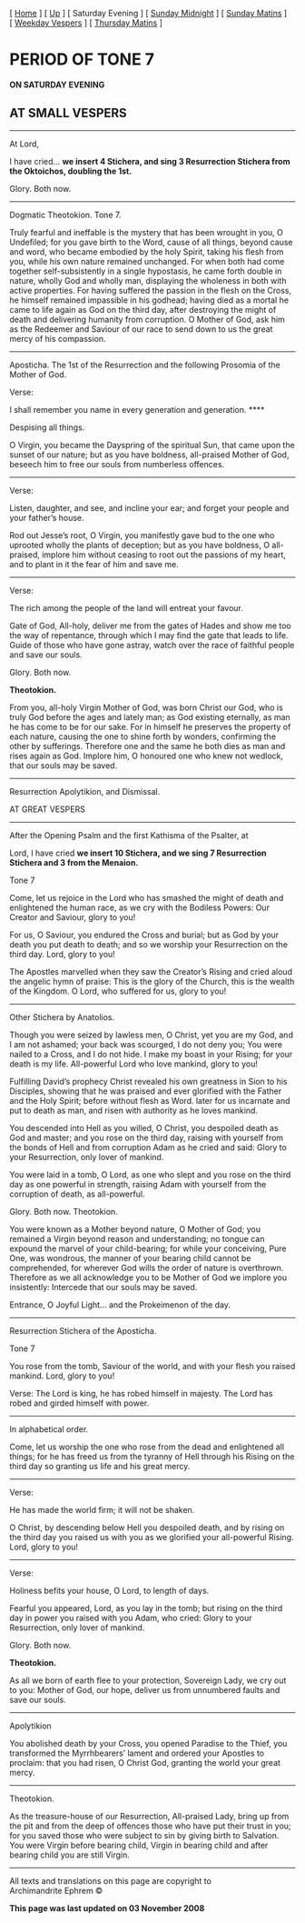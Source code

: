 \[ [Home](index.md) \] \[ [Up](tone7.md) \] \[ Saturday Evening \]
\[ [Sunday Midnight](sun7nc.md) \] \[ [Sunday Matins](sun7mat.md) \]
\[ [Weekday Vespers](weekday_vespers6.md) \]
\[ [Thursday Matins](thursday%20matins.md) \]

# PERIOD OF TONE 7

**ON SATURDAY EVENING**

## AT SMALL VESPERS

****

At Lord,

I have cried… **we insert 4 Stichera, and sing 3 Resurrection Stichera
from the Oktoichos, doubling the 1st.**

Glory. Both now.

****

Dogmatic Theotokion. Tone 7.

Truly fearful and ineffable is the mystery that has been wrought in you,
O Undefiled; for you gave birth to the Word, cause of all things, beyond
cause and word, who became embodied by the holy Spirit, taking his flesh
from you, while his own nature remained unchanged. For when both had
come together self-subsistently in a single hypostasis, he came forth
double in nature, wholly God and wholly man, displaying the wholeness in
both with active properties. For having suffered the passion in the
flesh on the Cross, he himself remained impassible in his godhead;
having died as a mortal he came to life again as God on the third day,
after destroying the might of death and delivering humanity from
corruption. O Mother of God, ask him as the Redeemer and Saviour of our
race to send down to us the great mercy of his compassion.

****

Aposticha. The 1st of the Resurrection and the following Prosomia of the
Mother of God.

Verse:

I shall remember you name in every generation and generation. ****

Despising all things.

O Virgin, you became the Dayspring of the spiritual Sun, that came upon
the sunset of our nature; but as you have boldness, all-praised Mother
of God, beseech him to free our souls from numberless offences.

****

Verse:

Listen, daughter, and see, and incline your ear; and forget your people
and your father’s house.

Rod out Jesse’s root, O Virgin, you manifestly gave bud to the one who
uprooted wholly the plants of deception; but as you have boldness, O
all-praised, implore him without ceasing to root out the passions of my
heart, and to plant in it the fear of him and save me.

****

Verse:

The rich among the people of the land will entreat your favour.

Gate of God, All-holy, deliver me from the gates of Hades and show me
too the way of repentance, through which I may find the gate that leads
to life. Guide of those who have gone astray, watch over the race of
faithful people and save our souls.

Glory. Both now.

**Theotokion.**

From you, all-holy Virgin Mother of God, was born Christ our God, who is
truly God before the ages and lately man; as God existing eternally, as
man he has come to be for our sake. For in himself he preserves the
property of each nature, causing the one to shine forth by wonders,
confirming the other by sufferings. Therefore one and the same he both
dies as man and rises again as God. Implore him, O honoured one who knew
not wedlock, that our souls may be saved.

****

Resurrection Apolytikion, and Dismissal.

AT GREAT VESPERS

****

After the Opening Psalm and the first Kathisma of the Psalter, at

Lord, I have cried **we insert 10 Stichera, and we sing 7 Resurrection
Stichera and 3 from the Menaion.**

Tone 7

Come, let us rejoice in the Lord who has smashed the might of death and
enlightened the human race, as we cry with the Bodiless Powers: Our
Creator and Saviour, glory to you\!

For us, O Saviour, you endured the Cross and burial; but as God by your
death you put death to death; and so we worship your Resurrection on the
third day. Lord, glory to you\!

The Apostles marvelled when they saw the Creator’s Rising and cried
aloud the angelic hymn of praise: This is the glory of the Church, this
is the wealth of the Kingdom. O Lord, who suffered for us, glory to
you\!

****

Other Stichera by Anatolios.

Though you were seized by lawless men, O Christ, yet you are my God, and
I am not ashamed; your back was scourged, I do not deny you; You were
nailed to a Cross, and I do not hide. I make my boast in your Rising;
for your death is my life. All-powerful Lord who love mankind, glory to
you\!

Fulfilling David’s prophecy Christ revealed his own greatness in Sion to
his Disciples, showing that he was praised and ever glorified with the
Father and the Holy Spirit; before without flesh as Word. later for us
incarnate and put to death as man, and risen with authority as he loves
mankind.

You descended into Hell as you willed, O Christ, you despoiled death as
God and master; and you rose on the third day, raising with yourself
from the bonds of Hell and from corruption Adam as he cried and said:
Glory to your Resurrection, only lover of mankind.

You were laid in a tomb, O Lord, as one who slept and you rose on the
third day as one powerful in strength, raising Adam with yourself from
the corruption of death, as all-powerful.

Glory. Both now. Theotokion.

You were known as a Mother beyond nature, O Mother of God; you remained
a Virgin beyond reason and understanding; no tongue can expound the
marvel of your child-bearing; for while your conceiving, Pure One, was
wondrous, the manner of your bearing child cannot be comprehended, for
wherever God wills the order of nature is overthrown. Therefore as we
all acknowledge you to be Mother of God we implore you insistently:
Intercede that our souls may be saved.

Entrance, O Joyful Light… and the Prokeimenon of the day.

****

Resurrection Stichera of the Aposticha.

Tone 7

You rose from the tomb, Saviour of the world, and with your flesh you
raised mankind. Lord, glory to you\!

Verse: The Lord is king, he has robed himself in majesty. The Lord has
robed and girded himself with power.

****

In alphabetical order.

Come, let us worship the one who rose from the dead and enlightened all
things; for he has freed us from the tyranny of Hell through his Rising
on the third day so granting us life and his great mercy.

****

Verse:

He has made the world firm; it will not be shaken.

O Christ, by descending below Hell you despoiled death, and by rising on
the third day you raised us with you as we glorified your all-powerful
Rising. Lord, glory to you\!

****

Verse:

Holiness befits your house, O Lord, to length of days.

Fearful you appeared, Lord, as you lay in the tomb; but rising on the
third day in power you raised with you Adam, who cried: Glory to your
Resurrection, only lover of mankind.

Glory. Both now.

**Theotokion.**

As all we born of earth flee to your protection, Sovereign Lady, we cry
out to you: Mother of God, our hope, deliver us from unnumbered faults
and save our souls.

****

Apolytikion

You abolished death by your Cross, you opened Paradise to the Thief, you
transformed the Myrrhbearers’ lament and ordered your Apostles to
proclaim: that you had risen, O Christ God, granting the world your
great mercy.

****

Theotokion.

As the treasure-house of our Resurrection, All-praised Lady, bring up
from the pit and from the deep of offences those who have put their
trust in you; for you saved those who were subject to sin by giving
birth to Salvation. You were Virgin before bearing child, Virgin in
bearing child and after bearing child you are still Virgin.

-----

All texts and translations on this page are copyright to  
Archimandrite Ephrem ©

**This page was last updated on 03 November 2008**

